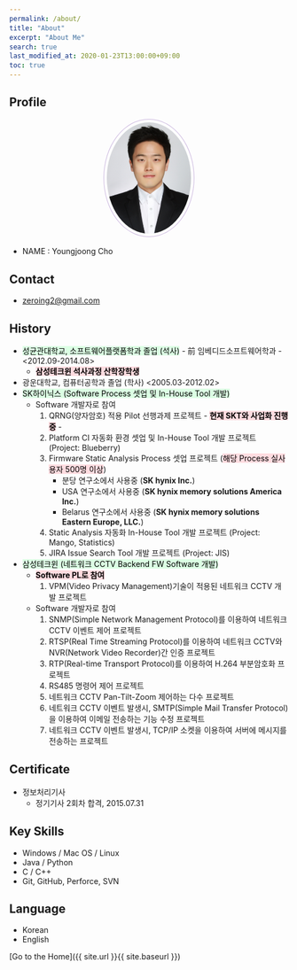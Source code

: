 ```yaml
---
permalink: /about/
title: "About"
excerpt: "About Me"
search: true
last_modified_at: 2020-01-23T13:00:00+09:00
toc: true
---
```


## Profile

<center><img src="/assets/img/about/me.jpg" width="30%" height="30%" style="
border: 1px solid #cab6de;
border-radius: 50%;
padding: 5px;
-moz-border-radius: 50%;
-khtml-border-radius: 50%;
-webkit-border-radius: 50%;
"></center>



* NAME : Youngjoong Cho

## Contact

+ <zeroing2@gmail.com>

## History
+ <mark style='background-color: #dcffe4'>성균관대학교, 소프트웨어플랫폼학과 졸업 (석사)</mark> - 前 임베디드소프트웨어학과 - <2012.09-2014.08>
  + **<mark style='background-color: #ffdce0'>삼성테크윈 석사과정 산학장학생</mark>**
+ 광운대학교, 컴퓨터공학과 졸업 (학사) <2005.03-2012.02>
+ <mark style='background-color: #dcffe4'>SK하이닉스 (Software Process 셋업 및 In-House Tool 개발)</mark>
  + Software 개발자로 참여
    1. QRNG(양자암호) 적용 Pilot 선행과제 프로젝트 - **<mark style='background-color: #ffdce0'>현재 SKT와 사업화 진행중</mark>** -
    2. Platform CI 자동화 환경 셋업 및 In-House Tool 개발 프로젝트 (Project: Blueberry)
    3. Firmware Static Analysis Process 셋업 프로젝트 (<mark style='background-color: #ffdce0'>해당 Process 실사용자 500명 이상</mark>)
       + 분당 연구소에서 사용중 (**SK hynix Inc.**)
       + USA 연구소에서 사용중 (**SK hynix memory solutions America Inc.**)
       + Belarus 연구소에서 사용중 (**SK hynix memory solutions Eastern Europe, LLC.**)
    4. Static Analysis 자동화 In-House Tool 개발 프로젝트 (Project: Mango, Statistics)
    5. JIRA Issue Search Tool 개발 프로젝트 (Project: JIS)
+ <mark style='background-color: #dcffe4'>삼성테크윈 (네트워크 CCTV Backend FW Software 개발)</mark>
  + **<mark style='background-color: #ffdce0'>Software PL로 참여</mark>**
    1. VPM(Video Privacy Management)기술이 적용된 네트워크 CCTV 개발 프로젝트
  + Software 개발자로 참여
    1. SNMP(Simple Network Management Protocol)를 이용하여 네트워크 CCTV 이벤트 제어 프로젝트
    2. RTSP(Real Time Streaming Protocol)를 이용하여 네트워크 CCTV와 NVR(Network Video Recorder)간 인증 프로젝트
    3. RTP(Real-time Transport Protocol)를 이용하여 H.264 부분암호화 프로젝트
    4. RS485 명령어 제어 프로젝트
    5. 네트워크 CCTV Pan-Tilt-Zoom 제어하는 다수 프로젝트
    6. 네트워크 CCTV 이벤트 발생시, SMTP(Simple Mail Transfer Protocol)을 이용하여 이메일 전송하는 기능 수정 프로젝트
    7. 네트워크 CCTV 이벤트 발생시, TCP/IP 소켓을 이용하여 서버에 메시지를 전송하는 프로젝트

## Certificate

+ 정보처리기사
  + 정기기사 2회차 합격, 2015.07.31

## Key Skills
+ Windows / Mac OS / Linux
+ Java / Python
+ C / C++
+ Git, GitHub, Perforce, SVN

## Language
+ Korean
+ English

[Go to the Home]({{ site.url }}{{ site.baseurl }})
